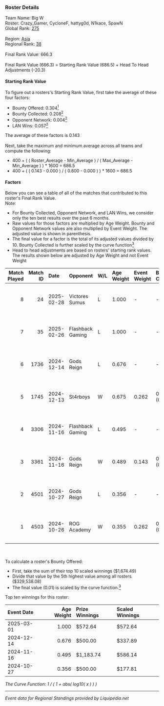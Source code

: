 ### Roster Details<br />
Team Name: Big W<br />
Roster: Crazy_Gamer, CycloneF, hattyg0d, N1kace, SpawN<br />
Global Rank: [275](../standings_global.md)<br />
<br />
Region: [Asia]( ../standings_asia.md)<br />
Regional Rank: [38]( ../standings_asia.md)<br />
<br />
Final Rank Value:  666.3<br />
<br />
Final Rank Value (666.3) = Starting Rank Value (686.5) + Head To Head Adjustments (-20.3)<br />

#### Starting Rank Value<br />
To figure out a rosters's Starting Rank Value, first take the average of these four factors:<br />
- Bounty Offered: 0.304[<sup>1</sup>](#table2)
- Bounty Collected: 0.208[<sup>2</sup>](#table1)
- Opponent Network: 0.004[<sup>2</sup>](#table1)
- LAN Wins: 0.057[<sup>2</sup>](#table1)

The average of these factors is 0.143<br />
<br />
Next, take the maximum and minimum average across all teams and compute the following:<br />
- 400 + ( ( Roster_Average - Min_Average ) / ( Max_Average - Min_Average ) ) * 1600 = 686.5
- 400 + ( ( 0.143 - 0.000 ) / ( 0.800 - 0.000 ) ) * 1600 = 686.5


#### Factors<br />
Below you can see a table of all of the matches that contributed to this roster's Final Rank Value.<br />
Note:<br />

- For Bounty Collected, Opponent Network, and LAN Wins, we consider only the ten best results over the past 6 months.
- Raw values for those factors are multiplied by Age Weight. Bounty and Opponent Network values are also multiplied by Event Weight. The adjusted value is shown in parenthesis.
- The final value for a factor is the total of its adjusted values divided by 10. Bounty Collected is further scaled by the curve function[<sup>3</sup>](#curveFunction)
- Head to head adjustments are based on rosters' starting rank values. The results shown below are adjusted by Age Weight and not Event Weight
<span id="table1"></span><br />


| Match Played | Match ID | Date       | Opponent         | W/L | Age Weight | Event Weight | Bounty Collected | Opponent Network | LAN Wins  | H2H Adj. | Roster                                         |
| -: | -: | :- | :- | :- | :- | :- | :- | :- | :- | -: | :- |
|            8 |       24 | 2025-02-28 | Victores Sumus   | L   | 1.000      | -            | -                | -                | -         |   -16.27 | Crazy_Gamer, CycloneF, hattyg0d, N1kace, SpawN |
|            7 |       35 | 2025-02-26 | Flashback Gaming | L   | 1.000      | -            | -                | -                | -         |   -12.17 | Crazy_Gamer, CycloneF, hattyg0d, N1kace, SpawN |
|            6 |     1736 | 2024-12-14 | Gods Reign       | L   | 0.676      | -            | -                | -                | -         |    -6.25 | Crazy_Gamer, CycloneF, hattygOD, N1kace, SpawN |
|            5 |     1745 | 2024-12-13 | St4rboys         | W   | 0.675      | 0.262        | 0.002 (0.000)    | 0.053 (0.009)    | 0 (0.000) |     9.52 | Crazy_Gamer, CycloneF, hattygOD, N1kace, SpawN |
|            4 |     3306 | 2024-11-16 | Flashback Gaming | L   | 0.495      | -            | -                | -                | -         |    -5.61 | Crazy_Gamer, CycloneF, hattygOD, N1kace, SpawN |
|            3 |     3361 | 2024-11-16 | Gods Reign       | W   | 0.489      | 0.143        | 0.018 (0.001)    | 0.407 (0.028)    | 1 (0.489) |    11.37 | Crazy_Gamer, CycloneF, hattygOD, N1kace, SpawN |
|            2 |     4501 | 2024-10-27 | Gods Reign       | L   | 0.356      | -            | -                | -                | -         |    -2.72 | clouda, Crazy_Gamer, CycloneF, EmbeR, SpawN    |
|            1 |     4503 | 2024-10-26 | ROG Academy      | W   | 0.355      | 0.262        | 0.000 (0.000)    | 0.000 (0.000)    | 0 (0.000) |     1.86 | clouda, Crazy_Gamer, CycloneF, EmbeR, SpawN    |

<br />
<span id="table2"></span><br />
To calculate a roster's Bounty Offered:<br />

- First, take the sum of their top 10 scaled winnings ($1,674.49)
- Divide that value by the 5th highest value among all rosters ($329,538.08)
- The final value (0.01) is scaled by the curve function.[<sup>3</sup>](#curveFunction)

Top ten winnings for this roster:<br />

| Event Date | Age Weight | Prize Winnings | Scaled Winnings |
| :- | -: | :- | :- |
| 2025-03-01 |      1.000 | $572.64        | $572.64         |
| 2024-12-14 |      0.676 | $500.00        | $337.89         |
| 2024-11-16 |      0.495 | $1,183.74      | $586.14         |
| 2024-10-27 |      0.356 | $500.00        | $177.81         |


<span id="curveFunction"></span>_The Curve Function: 1 / ( 1 + abs( log10( x ) ) )_<br />

---
_Event data for Regional Standings provided by Liquipedia.net_<br />
